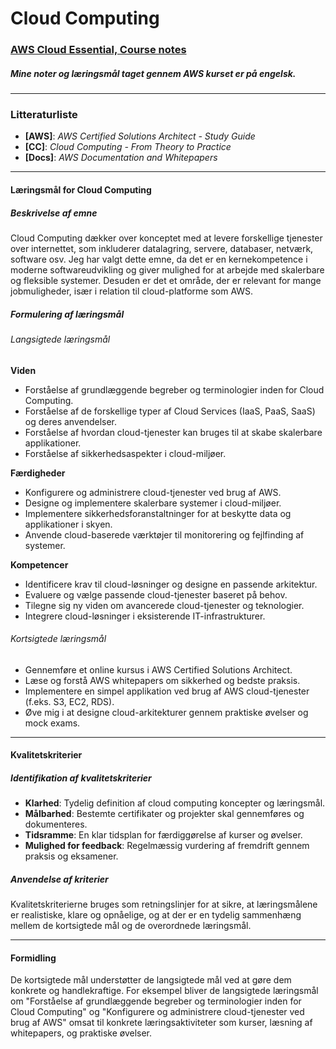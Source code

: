 # Cloud Computing

### [AWS Cloud Essential, Course notes](AWS.md)

##### Mine noter og læringsmål taget gennem AWS kurset er på engelsk.
---


### Litteraturliste

- **[AWS]**: *AWS Certified Solutions Architect - Study Guide*
- **[CC]**: *Cloud Computing - From Theory to Practice*
- **[Docs]**: *AWS Documentation and Whitepapers*

---

#### Læringsmål for Cloud Computing

##### Beskrivelse af emne

Cloud Computing dækker over konceptet med at levere forskellige tjenester over internettet, som inkluderer datalagring, servere, databaser, netværk, software osv. Jeg har valgt dette emne, da det er en kernekompetence i moderne softwareudvikling og giver mulighed for at arbejde med skalerbare og fleksible systemer. Desuden er det et område, der er relevant for mange jobmuligheder, især i relation til cloud-platforme som AWS.

##### Formulering af læringsmål

###### Langsigtede læringsmål

**Viden**

- Forståelse af grundlæggende begreber og terminologier inden for Cloud Computing.
- Forståelse af de forskellige typer af Cloud Services (IaaS, PaaS, SaaS) og deres anvendelser.
- Forståelse af hvordan cloud-tjenester kan bruges til at skabe skalerbare applikationer.
- Forståelse af sikkerhedsaspekter i cloud-miljøer.

**Færdigheder**

- Konfigurere og administrere cloud-tjenester ved brug af AWS.
- Designe og implementere skalerbare systemer i cloud-miljøer.
- Implementere sikkerhedsforanstaltninger for at beskytte data og applikationer i skyen.
- Anvende cloud-baserede værktøjer til monitorering og fejlfinding af systemer.

**Kompetencer**

- Identificere krav til cloud-løsninger og designe en passende arkitektur.
- Evaluere og vælge passende cloud-tjenester baseret på behov.
- Tilegne sig ny viden om avancerede cloud-tjenester og teknologier.
- Integrere cloud-løsninger i eksisterende IT-infrastrukturer.

###### Kortsigtede læringsmål

- Gennemføre et online kursus i AWS Certified Solutions Architect.
- Læse og forstå AWS whitepapers om sikkerhed og bedste praksis.
- Implementere en simpel applikation ved brug af AWS cloud-tjenester (f.eks. S3, EC2, RDS).
- Øve mig i at designe cloud-arkitekturer gennem praktiske øvelser og mock exams.

---

#### Kvalitetskriterier

##### Identifikation af kvalitetskriterier

- **Klarhed**: Tydelig definition af cloud computing koncepter og læringsmål.
- **Målbarhed**: Bestemte certifikater og projekter skal gennemføres og dokumenteres.
- **Tidsramme**: En klar tidsplan for færdiggørelse af kurser og øvelser.
- **Mulighed for feedback**: Regelmæssig vurdering af fremdrift gennem praksis og eksamener.

##### Anvendelse af kriterier

Kvalitetskriterierne bruges som retningslinjer for at sikre, at læringsmålene er realistiske, klare og opnåelige, og at der er en tydelig sammenhæng mellem de kortsigtede mål og de overordnede læringsmål.

---

#### Formidling

De kortsigtede mål understøtter de langsigtede mål ved at gøre dem konkrete og handlekraftige. For eksempel bliver de langsigtede læringsmål om "Forståelse af grundlæggende begreber og terminologier inden for Cloud Computing" og "Konfigurere og administrere cloud-tjenester ved brug af AWS" omsat til konkrete læringsaktiviteter som kurser, læsning af whitepapers, og praktiske øvelser.
